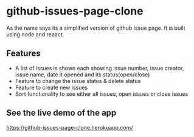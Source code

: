 # github-issues-page-clone

As the name says its a simplified version of github issue page. It is built using node and reaact.

## Features
* A list of issues is shown each showing issue number, issue creator, issue name, date it opened and its status(open/close)
* Feature to change the issue status & delete status
* Feature to create new issues
* Sort functionality to see either all issues, open issues or close issues

## See the live demo of the app
https://github-issues-page-clone.herokuapp.com/
